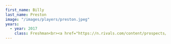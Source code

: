 ```yaml
---
first_name: Billy
last_name: Preston
image: "/images/players/preston.jpeg"
years:
  - year: 2017
    class: Freshman<br><a href="https://n.rivals.com/content/prospects/1232">Rivals.com #10 Ranked Player</a>
---
```


